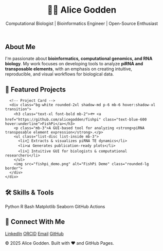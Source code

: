 <!DOCTYPE html>
<html lang="en">
<head>
  <meta charset="UTF-8">
  <meta name="viewport" content="width=device-width, initial-scale=1.0">
  <title>Alice Godden | Bioinformatics Portfolio</title>
  <link href="https://cdn.jsdelivr.net/npm/tailwindcss@2.2.19/dist/tailwind.min.css" rel="stylesheet">
</head>
<body class="bg-gray-50 text-gray-800 font-sans">
  <!-- Header -->
  <header class="bg-gradient-to-r from-green-600 to-blue-600 text-white py-8 shadow-lg">
    <div class="max-w-4xl mx-auto px-6">
      <h1 class="text-4xl font-bold">👩‍💻 Alice Godden</h1>
      <p class="text-lg mt-2">Computational Biologist | Bioinformatics Engineer | Open-Source Enthusiast</p>
    </div>
  </header>

  <!-- About Section -->
  <section class="max-w-4xl mx-auto px-6 py-12">
    <h2 class="text-2xl font-semibold mb-4">About Me</h2>
    <p class="text-lg leading-relaxed">
      I'm passionate about <strong>bioinformatics, computational genomics, and RNA biology</strong>. My work focuses on
      developing tools to analyze <strong>piRNA and transposable elements</strong>, with an emphasis on creating intuitive,
      reproducible, and visual workflows for biological data.
    </p>
  </section>

  <!-- Projects Section -->
  <section class="bg-gray-100 py-12">
    <div class="max-w-4xl mx-auto px-6">
      <h2 class="text-2xl font-semibold mb-6">🚀 Featured Projects</h2>

      <!-- Project Card -->
      <div class="bg-white rounded-2xl shadow-md p-6 mb-6 hover:shadow-xl transition">
        <h3 class="text-xl font-bold mb-2">🐟 <a href="https://github.com/alicegodden/fishpi" class="text-blue-600 hover:underline">FishPi</a></h3>
        <p class="mb-3">A GUI-based tool for analyzing <strong>piRNA transposable element expression</strong>.</p>
        <ul class="list-disc list-inside mb-3">
          <li>🧬 Extracts & visualizes piRNA TE dynamics</li>
          <li>📊 Generates publication-ready plots</li>
          <li>🎨 Intuitive GUI for biologists & computational researchers</li>
        </ul>
        <img src="fishpi_demo.png" alt="FishPi Demo" class="rounded-lg border">
      </div>
    </div>
  </section>

  <!-- Skills Section -->
  <section class="max-w-4xl mx-auto px-6 py-12">
    <h2 class="text-2xl font-semibold mb-6">🛠️ Skills & Tools</h2>
    <div class="grid grid-cols-2 md:grid-cols-3 gap-4">
      <span class="px-3 py-2 bg-green-100 rounded-lg">Python</span>
      <span class="px-3 py-2 bg-blue-100 rounded-lg">R</span>
      <span class="px-3 py-2 bg-yellow-100 rounded-lg">Bash</span>
      <span class="px-3 py-2 bg-purple-100 rounded-lg">Matplotlib</span>
      <span class="px-3 py-2 bg-pink-100 rounded-lg">Seaborn</span>
      <span class="px-3 py-2 bg-gray-200 rounded-lg">GitHub Actions</span>
    </div>
  </section>

  <!-- Contact Section -->
  <section class="bg-gray-100 py-12">
    <div class="max-w-4xl mx-auto px-6 text-center">
      <h2 class="text-2xl font-semibold mb-4">🤝 Connect With Me</h2>
      <div class="space-x-4">
        <a href="https://linkedin.com/in/YOUR-LINK" class="text-blue-600 hover:underline">LinkedIn</a>
        <a href="https://orcid.org/YOUR-ID" class="text-green-600 hover:underline">ORCID</a>
        <a href="mailto:YOUR_EMAIL" class="text-red-600 hover:underline">Email</a>
        <a href="https://github.com/alicegodden" class="text-gray-800 hover:underline">GitHub</a>
      </div>
    </div>
  </section>

  <!-- Footer -->
  <footer class="bg-gray-800 text-white py-6 mt-12">
    <div class="max-w-4xl mx-auto px-6 text-center">
      <p>© 2025 Alice Godden. Built with ❤️ and GitHub Pages.</p>
    </div>
  </footer>
</body>
</html>
